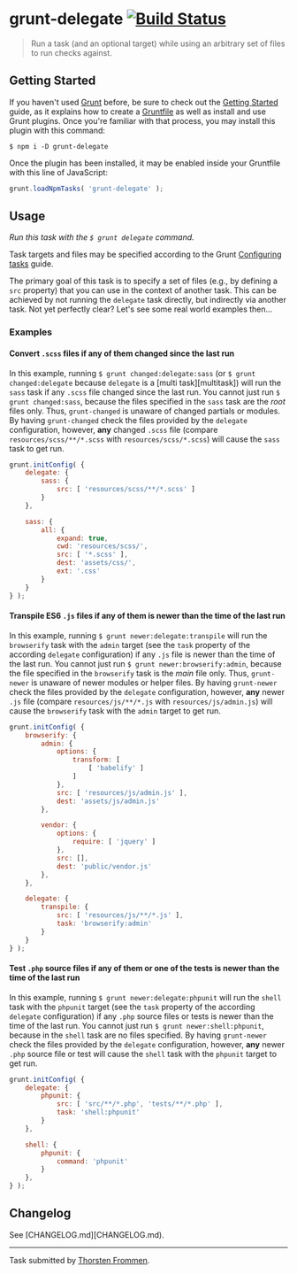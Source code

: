 # grunt-delegate [![Build Status](https://travis-ci.org/tfrommen/grunt-delegate.svg?branch=master)](http://travis-ci.org/tfrommen/grunt-delegate)

> Run a task (and an optional target) while using an arbitrary set of files to run checks against.

## Getting Started

If you haven't used [Grunt](http://gruntjs.com) before, be sure to check out the [Getting Started](http://gruntjs.com/getting-started) guide, as it explains how to create a [Gruntfile](http://gruntjs.com/sample-gruntfile) as well as install and use Grunt plugins.
Once you're familiar with that process, you may install this plugin with this command:

```shell
$ npm i -D grunt-delegate
```

Once the plugin has been installed, it may be enabled inside your Gruntfile with this line of JavaScript:

```js
grunt.loadNpmTasks( 'grunt-delegate' );
```

## Usage

_Run this task with the `$ grunt delegate` command._

Task targets and files may be specified according to the Grunt [Configuring tasks](http://gruntjs.com/configuring-tasks) guide.

The primary goal of this task is to specify a set of files (e.g., by defining a `src` property) that you can use in the context of another task.
This can be achieved by not running the `delegate` task directly, but indirectly via another task.
Not yet perfectly clear? Let's see some real world examples then...

### Examples

#### Convert `.scss` files if any of them changed since the last run

In this example, running `$ grunt changed:delegate:sass` (or `$ grunt changed:delegate` because `delegate` is a [multi task][multitask]) will run the `sass` task if any `.scss` file changed since the last run.
You cannot just run `$ grunt changed:sass`, because the files specified in the `sass` task are the _root_ files only.
Thus, `grunt-changed` is unaware of changed partials or modules.
By having `grunt-changed` check the files provided by the `delegate` configuration, however, **any** changed `.scss` file (compare `resources/scss/**/*.scss` with `resources/scss/*.scss`) will cause the `sass` task to get run.

```js
grunt.initConfig( {
	delegate: {
		sass: {
			src: [ 'resources/scss/**/*.scss' ]
		}
	},

	sass: {
		all: {
			expand: true,
			cwd: 'resources/scss/',
			src: [ '*.scss' ],
			dest: 'assets/css/',
			ext: '.css'
		}
	}
} );
```

#### Transpile ES6 `.js` files if any of them is newer than the time of the last run

In this example, running `$ grunt newer:delegate:transpile` will run the `browserify` task with the `admin` target (see the `task` property of the according `delegate` configuration) if any `.js` file is newer than the time of the last run.
You cannot just run `$ grunt newer:browserify:admin`, because the file specified in the `browserify` task is the _main_ file only.
Thus, `grunt-newer` is unaware of newer modules or helper files.
By having `grunt-newer` check the files provided by the `delegate` configuration, however, **any** newer `.js` file (compare `resources/js/**/*.js` with `resources/js/admin.js`) will cause the `browserify` task with the `admin` target to get run.

```js
grunt.initConfig( {
	browserify: {
		admin: {
			options: {
				transform: [
					[ 'babelify' ]
				]
			},
			src: [ 'resources/js/admin.js' ],
			dest: 'assets/js/admin.js'
		},

		vendor: {
			options: {
				require: [ 'jquery' ]
			},
			src: [],
			dest: 'public/vendor.js'
		},
	},

	delegate: {
		transpile: {
			src: [ 'resources/js/**/*.js' ],
			task: 'browserify:admin'
		}
	}
} );
```

#### Test `.php` source files if any of them **or** one of the tests is newer than the time of the last run

In this example, running `$ grunt newer:delegate:phpunit` will run the `shell` task with the `phpunit` target (see the `task` property of the according `delegate` configuration) if any `.php` source files or tests is newer than the time of the last run.
You cannot just run `$ grunt newer:shell:phpunit`, because in the `shell` task are no files specified.
By having `grunt-newer` check the files provided by the `delegate` configuration, however, **any** newer `.php` source file or test will cause the `shell` task with the `phpunit` target to get run.

```js
grunt.initConfig( {
	delegate: {
		phpunit: {
			src: [ 'src/**/*.php', 'tests/**/*.php' ],
			task: 'shell:phpunit'
		}
	},

	shell: {
		phpunit: {
			command: 'phpunit'
		}
	},
} );
```

## Changelog

See [CHANGELOG.md][CHANGELOG.md).

---

Task submitted by [Thorsten Frommen](https://github.com/tfrommen).
